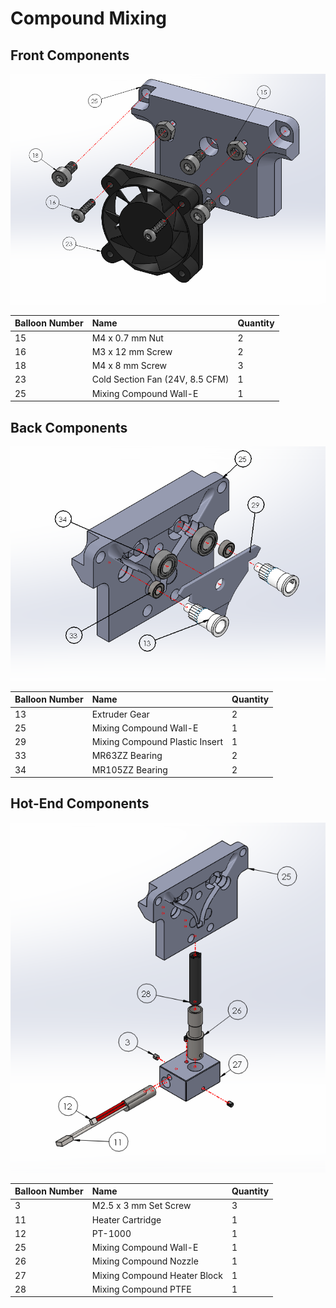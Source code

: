 # Compound Mixing



## Front Components

![](../../.gitbook/assets/m.-walle-front-components.PNG)

| Balloon Number | Name | Quantity |
| :--- | :--- | :--- |
| 15 | M4 x 0.7 mm Nut | 2 |
| 16 | M3 x 12 mm Screw | 2 |
| 18 | M4 x 8 mm Screw | 3 |
| 23 | Cold Section Fan \(24V, 8.5 CFM\) | 1 |
| 25 | Mixing Compound Wall-E | 1 |

## Back Components

![](../../.gitbook/assets/m.-walle-back-components%20%281%29.PNG)

| Balloon Number | Name | Quantity |
| :--- | :--- | :--- |
| 13 | Extruder Gear | 2 |
| 25 | Mixing Compound Wall-E | 1 |
| 29 | Mixing Compound Plastic Insert | 1 |
| 33 | MR63ZZ Bearing | 2 |
| 34 | MR105ZZ Bearing | 2 |

## Hot-End Components

![](../../.gitbook/assets/m.-walle-bottom-components%20%281%29.PNG)

| Balloon Number | Name | Quantity |
| :--- | :--- | :--- |
| 3 | M2.5 x 3 mm Set Screw | 3 |
| 11 | Heater Cartridge | 1 |
| 12 | PT-1000 | 1 |
| 25 | Mixing Compound Wall-E | 1 |
| 26 | Mixing Compound Nozzle | 1 |
| 27 | Mixing Compound Heater Block | 1 |
| 28 | Mixing Compound PTFE | 1 |

